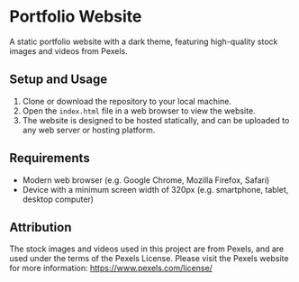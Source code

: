 # Portfolio Website

A static portfolio website with a dark theme, featuring high-quality stock images and videos from Pexels.

## Setup and Usage

1. Clone or download the repository to your local machine.
2. Open the `index.html` file in a web browser to view the website.
3. The website is designed to be hosted statically, and can be uploaded to any web server or hosting platform.

## Requirements

* Modern web browser (e.g. Google Chrome, Mozilla Firefox, Safari)
* Device with a minimum screen width of 320px (e.g. smartphone, tablet, desktop computer)

## Attribution

The stock images and videos used in this project are from Pexels, and are used under the terms of the Pexels License. Please visit the Pexels website for more information: https://www.pexels.com/license/